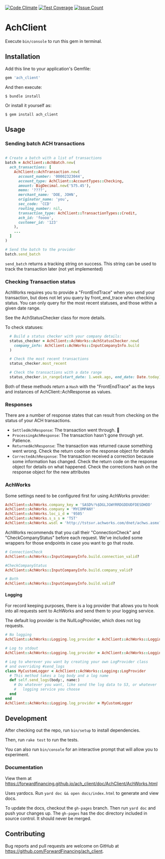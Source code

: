 [![Code Climate](https://codeclimate.com/repos/57a229c5c6e5cf08910039d4/badges/105ddb79b7f5c008bccd/gpa.svg)](https://codeclimate.com/repos/57a229c5c6e5cf08910039d4/feed)
[![Test Coverage](https://codeclimate.com/repos/57a229c5c6e5cf08910039d4/badges/105ddb79b7f5c008bccd/coverage.svg)](https://codeclimate.com/repos/57a229c5c6e5cf08910039d4/coverage)
[![Issue Count](https://codeclimate.com/repos/57a229c5c6e5cf08910039d4/badges/105ddb79b7f5c008bccd/issue_count.svg)](https://codeclimate.com/repos/57a229c5c6e5cf08910039d4/feed)

# AchClient

Execute `bin/console` to run this gem in terminal.

## Installation

Add this line to your application's Gemfile:

```ruby
gem 'ach_client'
```

And then execute:

    $ bundle install

Or install it yourself as:

    $ gem install ach_client

## Usage

### Sending batch ACH transactions


```ruby

# Create a batch with a list of transactions
batch = AchClient::AchBatch.new(
  ach_transactions: [
    AchClient::AchTransaction.new(
      account_number: '00002323044',
      account_type: AchClient::AccountTypes::Checking,
      amount: BigDecimal.new('575.45'),
      memo: '????',
      merchant_name: 'DOE, JOHN',
      originator_name: 'you',
      sec_code: 'CCD'
      routing_number: nil,
      transaction_type: AchClient::TransactionTypes::Credit,
      ach_id: 'foooo',
      customer_id: '123'
    ),
    ...
  ]
)

# Send the batch to the provider
batch.send_batch
```

`send_batch` returns a tracking string on success.
This string can be used to track the transaction later (not yet implemented)


### Checking Transaction status

AchWorks requires you to provide a "FrontEndTrace" when you send your
transaction, but does not let you query by front_end_trace when checking status.
You can only query for the most recent statuses, and those within a given date
range.

See the AchStatusChecker class for more details.

To check statuses:

```ruby
  # Build a status checker with your company details:
  status_checker = AchClient::AchWorks::AchStatusChecker.new(
    company_info: AchClient::AchWorks::InputCompanyInfo.build
  )

  # Check the most recent transactions
  status_checker.most_recent

  # Check the transactions with a date range
  status_checker.in_range(start_date: 1.week.ago, end_date: Date.today)
```

Both of these methods return a `Hash` with the "FrontEndTrace" as the keys and
instances of AchClient::AchResponse as values.

### Responses

There are a number of response states that can result from checking on the
status of your ACH transactions.

- `SettledAchResponse`: The transaction went through. :tada:
- `ProcessingAchResponse`: The transaction hasn't gone through yet. Patience.
- `ReturnedAchResponse`: The transaction was returned cause something went
wrong. Check the return code on the response object for details
- `CorrectedAchResponse`: The transaction received a correction because some
information has changed. Check the return code on the response object for
details on what happened. Check the corrections hash on the response object for
the new attributes

### AchWorks

Some settings need to be configured first for using AchWorks provider:

```ruby
AchClient::AchWorks.company_key = 'SASD%!%$DGLJGWYRRDGDDUDFDESDHDD'
AchClient::AchWorks.company = 'MYCOMPANY'
AchClient::AchWorks.loc_i_d = '9505'
AchClient::AchWorks.s_s_s = 'TST'
AchClient::AchWorks.wsdl = 'http://tstsvr.achworks.com/dnet/achws.asmx?wsdl'
```

AchWorks recommends that you call their "ConnectionCheck" and
"CheckCompanyStatus" before each request. We've included some wrappers for
those endpoints in case you want to go that route.

```ruby
# ConnectionCheck
AchClient::AchWorks::InputCompanyInfo.build.connection_valid?

#CheckCompanyStatus
AchClient::AchWorks::InputCompanyInfo.build.company_valid?

# Both
AchClient::AchWorks::InputCompanyInfo.build.valid?
```

#### Logging

For record keeping purposes, there is a log provider that allows you to hook
into all requests sent to AchWorks and send them to your logging service.

The default log provider is the NullLogProvider, which does not log requests.

```ruby
# No logging
AchClient::AchWorks::Logging.log_provider = AchClient::AchWorks::Logging::NullLogProvider

# Log to stdout
AchClient::AchWorks::Logging.log_provider = AchClient::AchWorks::Logging::StdoutLogProvider

# Log to wherever you want by creating your own LogProvider class
# and overriding #send_logs
class MyCustomLogger < AchClient::AchWorks::Logging::LogProvider
  # This method takes a log body and a log name
  def self.send_logs(body:, name:)
    # Do whatever you want, like send the log data to S3, or whatever
    #   logging service you choose
  end
end
AchClient::AchWorks::Logging.log_provider = MyCustomLogger

```

## Development

After checking out the repo, run `bin/setup` to install dependencies.

Then, run `rake test` to run the tests.

You can also run `bin/console` for an interactive prompt that
will allow you to experiment.


### Documentation

View them at https://forwardfinancing.github.io/ach_client/doc/AchClient/AchWorks.html

Uses yardocs. Run `yard doc && open docs/index.html` to generate and view docs.

To update the docs, checkout the `gh-pages` branch.
Then run `yard doc` and push your changes up.
The `gh-pages` has the doc directory included in source control. It should
never be merged.

## Contributing

Bug reports and pull requests are welcome on GitHub at
https://github.com/ForwardFinancing/ach_client.
